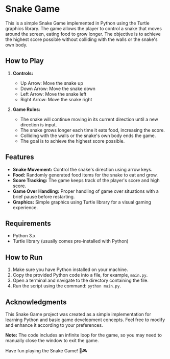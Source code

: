 # Snake Game

This is a simple Snake Game implemented in Python using the Turtle graphics library. The game allows the player to control a snake that moves around the screen, eating food to grow longer. The objective is to achieve the highest score possible without colliding with the walls or the snake's own body.

## How to Play

1. **Controls:**
   - Up Arrow: Move the snake up
   - Down Arrow: Move the snake down
   - Left Arrow: Move the snake left
   - Right Arrow: Move the snake right

2. **Game Rules:**
   - The snake will continue moving in its current direction until a new direction is input.
   - The snake grows longer each time it eats food, increasing the score.
   - Colliding with the walls or the snake's own body ends the game.
   - The goal is to achieve the highest score possible.

## Features

- **Snake Movement:** Control the snake's direction using arrow keys.
- **Food:** Randomly generated food items for the snake to eat and grow.
- **Score Tracking:** The game keeps track of the player's score and high score.
- **Game Over Handling:** Proper handling of game over situations with a brief pause before restarting.
- **Graphics:** Simple graphics using Turtle library for a visual gaming experience.

## Requirements

- Python 3.x
- Turtle library (usually comes pre-installed with Python)

## How to Run

1. Make sure you have Python installed on your machine.
2. Copy the provided Python code into a file, for example, `main.py`.
3. Open a terminal and navigate to the directory containing the file.
4. Run the script using the command: `python main.py`.

## Acknowledgments

This Snake Game project was created as a simple implementation for learning Python and basic game development concepts. Feel free to modify and enhance it according to your preferences.

**Note:** The code includes an infinite loop for the game, so you may need to manually close the window to exit the game.

Have fun playing the Snake Game! 🐍🎮
